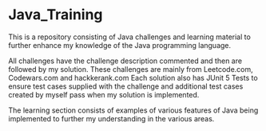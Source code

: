 # Java_Training

This is a repository consisting of Java challenges and learning material to further enhance my knowledge of the Java programming language.

All challenges have the challenge description commented and then are followed by my solution. These challenges are mainly from Leetcode.com, Codewars.com and hackkerank.com
Each solution also has JUnit 5 Tests to ensure test cases supplied with the challenge and additional test cases created by myself pass when my solution is implemented.

The learning section consists of examples of various features of Java being implemented to further my understanding in the various areas.

